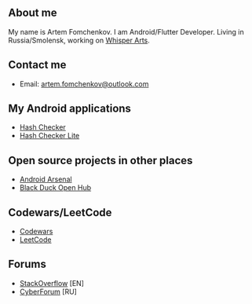 ## About me

My name is Artem Fomchenkov. I am Android/Flutter Developer. Living in Russia/Smolensk, working on [Whisper Arts](https://whisperarts.com).

## Contact me

- Email: artem.fomchenkov@outlook.com

## My Android applications

- [Hash Checker](https://github.com/hash-checker/hash-checker)
- [Hash Checker Lite](https://github.com/hash-checker/hash-checker)

## Open source projects in other places

- [Android Arsenal](https://android-arsenal.com/user/fartem)
- [Black Duck Open Hub](https://www.openhub.net/p/hash-checker)

## Codewars/LeetCode

- [Codewars](https://www.codewars.com/users/fartem)
- [LeetCode](https://leetcode.com/fartem)

## Forums

- [StackOverflow](https://stackoverflow.com/users/10684765/fartem) [EN]
- [CyberForum](https://www.cyberforum.ru/members/939458.html) [RU]
